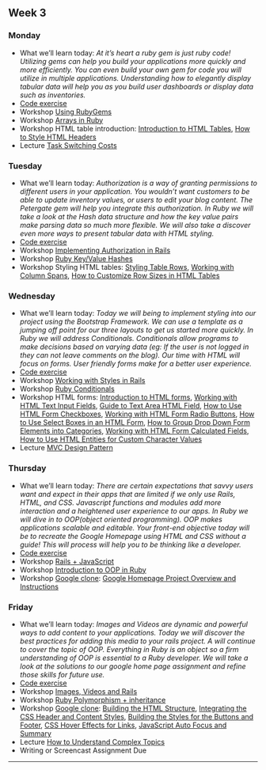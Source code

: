 ## Week 3
### Monday
- What we’ll learn today: *At it’s heart a ruby gem is just ruby code! Utilizing gems can help you build your applications more quickly and more efficiently. You can even build your own gem for code you will utilize in multiple applications.  Understanding how to elegantly display tabular data will help you as you build user dashboards or display data such as inventories.*
- [Code exercise](https://rails.devcamp.com/daily-ruby-code-practice-exercises/december/building-bubble-sort-scratch-ruby)
- Workshop  [Using RubyGems](http://rails.devcamp.com/trails/dissecting-rails-5/campsites/using-rubygems)
- Workshop  [Arrays in Ruby](https://rails.devcamp.com/trails/ruby-programming/campsites/ruby-collections)
- Workshop  HTML table introduction: [Introduction to HTML Tables](https://rails.devcamp.com/html-css-coding-bootcamp/html-tables/introduction-to-html-tables), [How to Style HTML Headers](https://rails.devcamp.com/html-css-coding-bootcamp/html-tables/html-table-header-styles)
- Lecture   [Task Switching Costs](https://www.crondose.com/2016/05/task-switching-costs-developers/)
### Tuesday
- What we’ll learn today: *Authorization is a way of granting permissions to different users in your application. You wouldn’t want customers to be able to update inventory values, or users to edit your blog content.  The Petergate gem will help you integrate this authorization.  In Ruby we will take a look at the Hash data structure and how the key value pairs make parsing data so much more flexible.  We will also take a discover even more ways to present tabular data with HTML styling.*
- [Code exercise](https://rails.devcamp.com/daily-ruby-code-practice-exercises/january/build-html-heading-generator-ruby)
- Workshop  [Implementing Authorization in Rails](http://rails.devcamp.com/trails/dissecting-rails-5/campsites/implementing-authorization-rails)
- Workshop  [Ruby Key/Value Hashes](https://rails.devcamp.com/trails/ruby-programming/campsites/ruby-collections)
- Workshop  Styling HTML tables: [Styling Table Rows](https://rails.devcamp.com/html-css-coding-bootcamp/html-tables/styling-table-rows), [Working with Column Spans](https://rails.devcamp.com/html-css-coding-bootcamp/html-tables/working-column-spans), [How to Customize Row Sizes in HTML Tables](https://rails.devcamp.com/html-css-coding-bootcamp/html-tables/how-to-customize-row-sizes-html-tables)
### Wednesday
- What we’ll learn today: *Today we will being to implement styling into our project using the Bootstrap Framework. We can use a template as a jumping off point for our three layouts to get us started more quickly. In Ruby we will address Conditionals.  Conditionals allow programs to make decisions based on varying data (eg: If the user is not logged in they can not leave comments on the blog). Our time with HTML will focus on forms. User friendly forms make for a better user experience.*
- [Code exercise](https://rails.devcamp.com/daily-ruby-code-practice-exercises/january/using-ruby-here-doc-syntax-to-dynamically-generate-html-code)
- Workshop  [Working with Styles in Rails](http://rails.devcamp.com/trails/dissecting-rails-5/campsites/styles-rails)
- Workshop  [Ruby Conditionals](https://rails.devcamp.com/trails/ruby-programming/campsites/ruby-conditionals)
- Workshop  HTML forms: [Introduction to HTML forms](https://rails.devcamp.com/html-css-coding-bootcamp/html-forms/introduction-html-forms), [Working with HTML Text Input Fields](https://rails.devcamp.com/html-css-coding-bootcamp/html-forms/html-text-input-fields), [Guide to Text Area HTML Field](https://rails.devcamp.com/html-css-coding-bootcamp/html-forms/guide-text-area-html-field), [How to Use HTML Form Checkboxes](https://rails.devcamp.com/html-css-coding-bootcamp/html-forms/html-form-checkboxes), [Working with HTML Form Radio Buttons](https://rails.devcamp.com/html-css-coding-bootcamp/html-forms/html-radio-buttons), [How to Use Select Boxes in an HTML Form](https://rails.devcamp.com/html-css-coding-bootcamp/html-forms/html-select-boxes), [How to Group Drop Down Form Elements into Categories](https://rails.devcamp.com/html-css-coding-bootcamp/html-forms/grouping-drop-down-select-html), [Working with HTML Form Calculated Fields](https://rails.devcamp.com/html-css-coding-bootcamp/html-forms/html-calculated-fields), [How to Use HTML Entities for Custom Character Values](https://rails.devcamp.com/html-css-coding-bootcamp/html-forms/html-entities)
- Lecture   [MVC Design Pattern](https://www.crondose.com/2016/05/model-view-controller-design-pattern/)
### Thursday
- What we’ll learn today: *There are certain expectations that savvy users want and expect in their apps that are limited if we only use Rails, HTML, and CSS.  Javascript functions and modules add more interaction and a heightened user experience to our apps. In Ruby we will dive in to OOP(object oriented programming). OOP makes applications scalable and editable. Your front-end objective today will be to recreate the Google Homepage using HTML and CSS without a guide! This will process will help you to be thinking like a developer.*
- [Code exercise](https://rails.devcamp.com/daily-ruby-code-practice-exercises/january/word-counting-reporting-ruby)
- Workshop  [Rails + JavaScript](http://rails.devcamp.com/trails/dissecting-rails-5/campsites/rails-5-javascript)
- Workshop  [Introduction to OOP in Ruby](https://rails.devcamp.com/trails/ruby-programming/campsites/object-oriented-programming-in-ruby)
- Workshop  [Google clone](https://github.com/rails-camp/html-css-devcamp/tree/master/google): [Google Homepage Project Overview and Instructions](https://rails.devcamp.com/html-css-coding-bootcamp/project-create-the-google-homepage/google-homepage-project-overview-instructions)
### Friday
- What we’ll learn today: *Images and Videos are dynamic and powerful ways to add content to your applications.  Today we will discover the best practices for adding this media to your rails project. A will continue to cover the topic of OOP. Everything in Ruby is an object so a firm understanding of OOP is essential to a Ruby developer. We will take a look at the solutions to our google home page assignment and refine those skills for future use.*
- [Code exercise](https://rails.devcamp.com/daily-ruby-code-practice-exercises/january/perform-monkey-patching-ruby-isolated-classes)
- Workshop  [Images, Videos and Rails](http://rails.devcamp.com/trails/dissecting-rails-5/campsites/images-videos-rails-5)
- Workshop  [Ruby Polymorphism + inheritance](https://rails.devcamp.com/trails/ruby-programming/campsites/object-oriented-programming-in-ruby)
- Workshop  [Google clone](https://github.com/rails-camp/html-css-devcamp/tree/master/google): [Building the HTML Structure](https://rails.devcamp.com/html-css-coding-bootcamp/project-create-the-google-homepage/building-html-structure), [Integrating the CSS Header and Content Styles](https://rails.devcamp.com/html-css-coding-bootcamp/project-create-the-google-homepage/css-header-styles), [Building the Styles for the Buttons and Footer](https://rails.devcamp.com/html-css-coding-bootcamp/project-create-the-google-homepage/google-buttons-footer-css), [CSS Hover Effects for Links](https://rails.devcamp.com/html-css-coding-bootcamp/project-create-the-google-homepage/css-hover-effects-links), [JavaScript Auto Focus and Summary](https://rails.devcamp.com/html-css-coding-bootcamp/project-create-the-google-homepage/google-homepage-project-summary)
- Lecture   [How to Understand Complex Topics](https://www.crondose.com/2016/05/how-to-study-understand-complex-topics/)
- Writing or Screencast Assignment Due
* * *